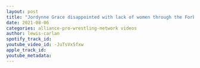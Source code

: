 ```yaml
---
layout: post
title: "Jordynne Grace disappointed with lack of women through the Forbidden Door, NJPW Super Jr Tag League"
date: 2021-08-06
categories: alliance-pro-wrestling-network videos
author: lewis-carlan
spotify_track_id: 
youtube_video_id: -JuTsVx5fxw
apple_track_id: 
youtube_metadata: 
---
```

